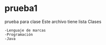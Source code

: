 # prueba1
prueba para clase
Este archivo tiene lista
Clases
```
-Lenguaje de marcas
-Programación
-Java
```
